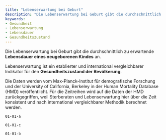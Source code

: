 ```yaml
---
title: "Lebenserwartung bei Geburt"
description: "Die Lebenserwartung bei Geburt gibt die durchschnittlich zu erwartende Lebensdauer eines neugeborenen Kindes an."
keywords:
- Gesundheit
- Lebenserwartung
- Lebensdauer
- Gesundheitszustand
---
```


<!--Prologue start-->

Die Lebenserwartung bei Geburt gibt die durchschnittlich zu erwartende **Lebensdauer eines neugeborenen Kindes** an. 

Lebenserwartung ist ein etablierter und international vergleichbarer Indikator für den **Gesundheitszustand der Bevölkerung**. 

Die Daten werden vom Max-Planck-Institut für demografische Forschung und der University of California, Berkeley in der Human Mortality Database (HMD) veröffentlicht. Für die Zeitreihen wird auf die Daten der HMD zurückgegriffen, weil Sterberaten und Lebenserwartung hier über die Zeit konsistent und nach international vergleichbarer Methodik berechnet werden. 

<!--Prologue end-->

```chart
01-01-a
```

```chart
01-01-c
```

```chart
01-01-b
```
